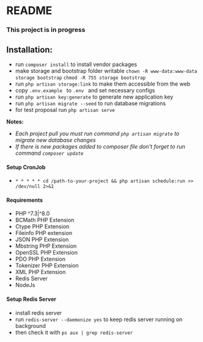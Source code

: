 # README #

### This project is in progress

## Installation:

- run `composer install` to install vendor packages
- make storage and bootstrap folder writable `chown -R www-data:www-data storage bootstrap`
  `chmod -R 755 storage bootstrap`
- run `php artisan storage:link` to make them accessible from the web
- copy `.env.example ` to `.env ` and set necessary configs
- run `php artisan key:generate` to generate new application key
- run `php artisan migrate --seed` to run database migrations
- for test proposal run `php artisan serve`

**Notes:**

- _Each project pull you must run command `php artisan migrate` to migrate new database changes_
- _If there is new packages added to composer file don't forget to run command `composer update`_

#### Setup CronJob

- `* * * * * cd /path-to-your-project && php artisan schedule:run >> /dev/null 2>&1`



#### Requirements
- PHP ^7.3|^8.0
- BCMath PHP Extension
- Ctype PHP Extension
- Fileinfo PHP extension
- JSON PHP Extension
- Mbstring PHP Extension
- OpenSSL PHP Extension
- PDO PHP Extension
- Tokenizer PHP Extension
- XML PHP Extension
- Redis Server
- NodeJs

#### Setup Redis Server
- install redis server
- run `redis-server --daemonize yes` to keep redis server running on background
- then check it with `ps aux | grep redis-server`
